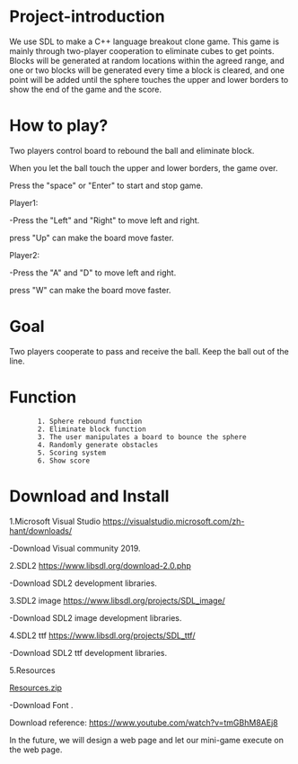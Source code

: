 # Project-introduction
We use SDL to make a C++ language breakout clone game.
This game is mainly through two-player cooperation to eliminate cubes to get points.
Blocks will be generated at random locations within the agreed range,
and one or two blocks will be generated every time a block is cleared, 
and one point will be added until the sphere touches the upper and lower borders to show the end of the game and the score.


# How to play?

Two players control board to rebound the ball and eliminate block.

When you let the ball touch the upper and lower borders, the game over.

Press the "space" or "Enter" to start and stop game.

Player1:

-Press the "Left" and "Right" to move left and right.

 press "Up" can make the board move faster.

Player2:

-Press the "A" and "D" to move left and right.

 press "W" can make the board move faster.

# Goal 
Two players cooperate to pass and receive the ball. Keep the ball out of the line.

# Function  
           1. Sphere rebound function
           2. Eliminate block function
           3. The user manipulates a board to bounce the sphere
           4. Randomly generate obstacles
           5. Scoring system
           6. Show score

# Download and Install
1.Microsoft Visual Studio
https://visualstudio.microsoft.com/zh-hant/downloads/

-Download Visual community 2019.

2.SDL2 
https://www.libsdl.org/download-2.0.php

-Download SDL2 development libraries.

3.SDL2 image
https://www.libsdl.org/projects/SDL_image/

-Download SDL2 image development libraries.

4.SDL2 ttf
https://www.libsdl.org/projects/SDL_ttf/

-Download SDL2 ttf development libraries.

5.Resources

[Resources.zip](https://github.com/sammy78952/Project-introduction/files/6656451/Resources.zip)

-Download Font .

Download reference: https://www.youtube.com/watch?v=tmGBhM8AEj8



In the future, we will design a web page and let our mini-game execute on the web page.
